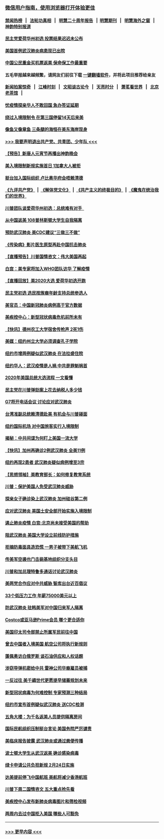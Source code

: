 ### [微信用户指南，使用浏览器打开体验更佳](https://github.com/gfw-breaker/banned-news1/blob/master/indexes/wechat-guide.md?t=0)
#### [禁闻热榜](热点新闻.md?t=0)  &nbsp;&nbsp;|&nbsp;&nbsp; [法轮功真相](https://github.com/gfw-breaker/truth/blob/master/README.md?t=0) &nbsp;&nbsp;|&nbsp;&nbsp; [明慧二十周年报告](https://github.com/gfw-breaker/mh-reports/blob/master/README.md?t=0) &nbsp;&nbsp;|&nbsp;&nbsp;[明慧期刊](https://github.com/gfw-breaker/mh-qikan) &nbsp;&nbsp;|&nbsp;&nbsp; [明慧海外之窗](https://github.com/gfw-breaker/mh-news/blob/master/README.md?t=0) &nbsp;&nbsp;|&nbsp;&nbsp; [神韵特别报道](https://github.com/gfw-breaker/mh-news/blob/master/shenyun.md?t=0)
#### [民主党爱荷华州初选 投票结果迟迟未公布](../pages/nsc412/n11844207.md?t=02050001) 
#### [美国首例武汉肺炎病患现已出院](../pages/nsc412/n11842740.md?t=02050001) 
#### [中国公民重金买机票返美  保命保工作最重要](../pages/nsc412/n11843282.md?t=02050001) 
#### 五毛举报越来越频繁，请网友们前往下载 [一键翻墙软件](https://github.com/gfw-breaker/ssr-accounts)，并将此项目推荐给亲友
#### [新闻拍案惊奇](https://github.com/gfw-breaker/banned-news1/blob/master/pages/link4.md) &nbsp;&nbsp;|&nbsp;&nbsp; [江峰时刻](https://github.com/gfw-breaker/banned-news1/blob/master/pages/link4.md) &nbsp;&nbsp;|&nbsp;&nbsp; [文昭谈古论今](https://github.com/gfw-breaker/banned-news1/blob/master/pages/link4.md) &nbsp;&nbsp;|&nbsp;&nbsp; [天亮时分](https://github.com/gfw-breaker/banned-news1/blob/master/pages/link4.md) &nbsp;&nbsp;|&nbsp;&nbsp; [萧茗看世界](https://github.com/gfw-breaker/banned-news1/blob/master/pages/link4.md) &nbsp;&nbsp;|&nbsp;&nbsp; [北京老茶馆](https://github.com/gfw-breaker/banned-news1/blob/master/pages/link4.md) &nbsp;&nbsp;|&nbsp;&nbsp; 
#### [忧疫情探亲华人不敢回国  急办签证延期](../pages/nsc412/n11843344.md?t=02050001) 
#### [绕过入境限制令  在第三国停留14天后来美](../pages/nsc412/n11843341.md?t=02050001) 
#### [像鱼又像章鱼 三条腿的海怪在美东海岸现身](../pages/nsc412/n11843092.md?t=02050001) 
#### [>>> 我要声明退出共产党、共青团、少年队 <<<](https://github.com/begood0513/goodnews/blob/master/quit/letter.md) 
#### [【预告】新唐人元宵节再播出神韵晚会](../pages/nsc412/n11843192.md?t=02050001) 
#### [美入境限制新规实施首日 1加拿大人被拒](../pages/nsc412/n11843058.md?t=02050001) 
#### [挺台加入国际组织 卢比奥华府会唔赖清德](../pages/nsc412/n11843023.md?t=02050001) 
#### [《九评共产党》](https://github.com/begood0513/9ping.md/blob/master/README.md) &nbsp;|&nbsp; [《解体党文化》](../../../../jtdwh.md/blob/master/README.md)  &nbsp;|&nbsp; [《共产主义的终极目的》](../../../../gczydzjmd.md/blob/master/README.md) &nbsp;|&nbsp; [《魔鬼在统治我们的世界》](../../../../mgztzwmdsj.md/blob/master/README.md) 
#### [川普团队谈爱荷华州初选：总统难有对手  ](../pages/nsc412/n11842867.md?t=02050001) 
#### [从中国返美 108普林斯顿大学生自我隔离](../pages/nsc412/n11842714.md?t=02050001) 
#### [预防武汉肺炎 美CDC建议“三做三不做”](../pages/nsc412/n11842700.md?t=02050001) 
#### [《传染病》影片医生原型再赴中国抗击肺炎](../pages/nsc412/n11842626.md?t=02050001) 
#### [【直播预告】川普国情咨文：伟大美国再起](../pages/nsc412/n11842079.md?t=02050001) 
#### [白宫：美专家将加入WHO团队访华 了解疫情](../pages/nsc412/n11842198.md?t=02050001) 
#### [【直播回放】美2020大选 爱荷华初选开跑](../pages/nsc412/n11841820.md?t=02050001) 
#### [民主党初选 选民按族裔年龄支持总统参选人](../pages/nsc412/n11842239.md?t=02050001) 
#### [美官员：中国新冠肺炎病例高于官方数据](../pages/nsc412/n11842452.md?t=02050001) 
#### [美疾控中心：新型冠状病毒危机前所未有](../pages/nsc412/n11842406.md?t=02050001) 
#### [【快讯】德州农工大学宿舍传枪声 2死1伤](../pages/nsc412/n11842279.md?t=02050001) 
#### [美媒：纽约州立大学必须调查孔子学院](../pages/nsc412/n11840637.md?t=02050001) 
#### [纽约市增两例疑似武汉肺炎 在法拉盛住院](../pages/nsc412/n11840625.md?t=02050001) 
#### [纽约华人：武汉疫情是人祸 中共是罪魁祸首](../pages/nsc412/n11840631.md?t=02050001) 
#### [2020年美国总统大选流程 一文看懂](../pages/nsc412/n11842056.md?t=02050001) 
#### [民主党在川普弹劾案上花去纳税人多少钱](../pages/nsc412/n11841941.md?t=02050001) 
#### [G7将开电话会议 讨论应对武汉肺炎](../pages/nsc412/n11841658.md?t=02050001) 
#### [台湾准副总统赖清德赴美 有机会与川普碰面](../pages/nsc412/n11841332.md?t=02050001) 
#### [纽约国际机场  对中国旅客实行入境限制](../pages/nsc412/n11840619.md?t=02050001) 
#### [揭秘：中共间谍为何盯上美国一流大学](../pages/nsc412/n11840270.md?t=02050001) 
#### [【快讯】加州再确诊2例武汉肺炎 全美11例](../pages/nsc412/n11840339.md?t=02050001) 
#### [纽约再现2患者 武汉肺炎疑似病例增至3宗](../pages/nsc412/n11840010.md?t=02050001) 
#### [【思想领袖】美教育部长：如何修复教育系统](../pages/nsc412/n11690865.md?t=02050001) 
#### [川普：保护美国人免受武汉肺炎威胁](../pages/nsc412/n11839718.md?t=02050001) 
#### [探亲女子确诊染上武汉肺炎 加州硅谷第二例](../pages/nsc412/n11839784.md?t=02050001) 
#### [应对武汉肺炎 美国土安全部开始实施入境限制](../pages/nsc412/n11839729.md?t=02050001) 
#### [遏止肺炎疫情 白宫:北京尚未接受美国的帮助](../pages/nsc412/n11839660.md?t=02050001) 
#### [阻武汉肺炎 美国大学设立前线防护措施](../pages/nsc412/n11839479.md?t=02050001) 
#### [拒摘防毒面具造恐慌 一男子被带下美航飞机](../pages/nsc412/n11839455.md?t=02050001) 
#### [传美军空袭也门击毙基地组织分支头目](../pages/nsc412/n11839210.md?t=02050001) 
#### [川普和加总理特鲁多通话讨论武汉肺炎](../pages/nsc412/n11839128.md?t=02050001) 
#### [美两党合作应对中共威胁 智库出台近百倡议](../pages/nsc412/n11838437.md?t=02050001) 
#### [33个低压力工作 年薪75000美元以上](../pages/nsc412/n11834441.md?t=02050001) 
#### [防武汉肺炎 驻韩美军对中国归来军人隔离](../pages/nsc412/n11838970.md?t=02050001) 
#### [Costco或亚马逊Prime会员 哪个更合适你](../pages/nsc412/n11834459.md?t=02050001) 
#### [美国印太司令部禁止所属军民前往中国](../pages/nsc412/n11838418.md?t=02050001) 
#### [曾去中国者入境美国 航空公司将执行新规则](../pages/nsc412/n11838375.md?t=02050001) 
#### [蓬佩奥访白俄罗斯 谈石油供应和人权话题](../pages/nsc412/n11838242.md?t=02050001) 
#### [涉窃导弹机密给中共 雷神公司华裔雇员被捕](../pages/nsc412/n11838129.md?t=02050001) 
#### [一反过往 美千禧世代更愿提早储蓄规划未来](../pages/nsc412/n11837601.md?t=02050001) 
#### [新型冠状病毒为何难控制 专家预测三种结局](../pages/nsc412/n11838002.md?t=02050001) 
#### [纽约市宣布首例疑似武汉肺炎 送CDC检测](../pages/nsc412/n11837852.md?t=02050001) 
#### [五角大楼：为千名返美人员提供隔离房间](../pages/nsc412/n11837831.md?t=02050001) 
#### [国际民航组织压制挺台言论 美国务院严厉谴责](../pages/nsc412/n11837791.md?t=02050001) 
#### [美临床报告披露 武汉肺炎或通过粪便传播](../pages/nsc412/n11837626.md?t=02050001) 
#### [波士顿大学生从武汉返美 确诊感染病毒](../pages/nsc412/n11837580.md?t=02050001) 
#### [绿卡申请公共负担新规 2月24日实施](../pages/nsc412/n11836634.md?t=02050001) 
#### [达美提前停飞中国航班 美航将减少香港航班](../pages/nsc412/n11837649.md?t=02050001) 
#### [川普下周二国情咨文 五大重点抢先看](../pages/nsc412/n11837512.md?t=02050001) 
#### [美疾控中心发布新肺炎病毒图片和筛检视频](../pages/nsc412/n11837491.md?t=02050001) 
#### [两周内去过中国拒入美国 哪些人可豁免](../pages/nsc412/n11837400.md?t=02050001) 

----
#### [ >>> 更早内容 <<< ](../indexes/nsc412-earlier.md)
